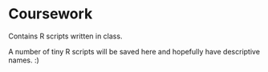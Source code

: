 # Coursework
Contains R scripts written in class.

A number of tiny R scripts will be saved here and hopefully have descriptive names. :)
